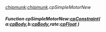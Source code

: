 _[chipmunk](../../modules/chipmunk/chipmunk-module.md):[chipmunk](../../modules/chipmunk/chipmunk-module.md).cpSimpleMotorNew_
##### Function cpSimpleMotorNew:[cpConstraint](../../modules/chipmunk/chipmunk-cpconstraint.md)( a:[cpBody](../../modules/chipmunk/chipmunk-cpbody.md),b:[cpBody](../../modules/chipmunk/chipmunk-cpbody.md),rate:[cpFloat](../../modules/chipmunk/chipmunk-cpfloat.md) )
